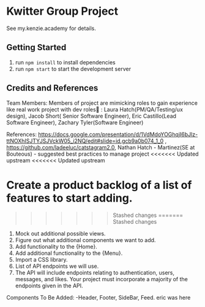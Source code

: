 # Kwitter Group Project

See my.kenzie.academy for details.

## Getting Started

1. run `npm install` to install dependencies
2. run `npm start` to start the development server

## Credits and References

Team Members: 
  Members of project are mimicking roles to gain experience like real work project with dev roles🥇 : Laura Hatch(PM/QA/Testing/ux design), Jacob Short( Senior Software Engineer), Eric Castillo(Lead Software Engineer), Zachary Tyler(Software Engineer)

References: 
 https://docs.google.com/presentation/d/1VdMdoYOGhqjI6bJlz-ttNOXhISJTYJSJVckW05_i2NQ/edit#slide=id.gcb9a0b074_1_0 , https://github.com/ladeeluc/catstagram2.0, Nathan Hatch - Martinez(SE at Bouteous) - suggested best practices to manage project
<<<<<<< Updated upstream
<<<<<<< Updated upstream

Create a product backlog of a list of features to start adding.
=======
>>>>>>> Stashed changes
=======
>>>>>>> Stashed changes

1. Mock out additional possible views.
2. Figure out what additional components we want to add.
3. Add functionality to the {Home}.
4. Add additional functionality to the {Menu}.
5. Import a CSS library.
6. List of API endpoints we will use.
7. The API will include endpoints relating to authentication, users, messages, and likes.
   Your project must incorporate a majority of the endpoints given in the API.

Components To Be Added:
-Header, Footer, SideBar, Feed.
eric was here
